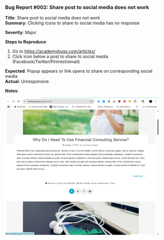 ### Bug Report #002: Share post to social media does not work

**Title**: Share post to social media does not work  
**Summary**: Clicking icons to share to social media has no response  

**Severity**: Major  

**Steps to Reproduce**:
1. Go to https://academybugs.com/articles/
2. Click icon below a post to share to social media (Facebook/Twitter/Pintrest/email)

**Expected**: Popup appears or link opens to share on corresponding social media  
**Actual**: Unresponsive

**Notes**: 

![social media share](002-social-media-share.png)
